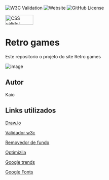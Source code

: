 ![W3C Validation](https://img.shields.io/w3c-validation/html?targetUrl=https%3A%2F%2Fkaio2205.github.io%2Fretrogames%2F)
![Website](https://img.shields.io/website?url=https%3A%2F%2Fkaio2205.github.io%2Fretrogames%2F)
![GitHub License](https://img.shields.io/github/license/kaio2205/Retrogames)
<p><a href="http://jigsaw.w3.org/css-validator/check/referer">
    <img style="border:0;width:88px;height:31px"
        src="http://jigsaw.w3.org/css-validator/images/vcss-blue"
        alt="CSS válido!" />
</a></p>


# Retro games
Este repositorio o projeto do site Retro games 

![image](https://github.com/kaio2205/retrogames/assets/132935535/d2ca7e76-d946-4445-97a9-912e5fd84e91)

## Autor 
Kaio

## Links utilizados 
[Draw.io](https://app.diagrams.net/)

[Validador w3c](https://validator.w3.org/nu/#file)

[Removedor de fundo](https://www.remove.bg/pt-br/upload)

[Optimizila](https://imagecompressor.com/pt/)

[Google trends](https://trends.google.com.br/trends/explore?q=retro%20games&date=now%201-d&geo=BR&hl=pt)

[Google Fonts](https://fonts.google.com/)
